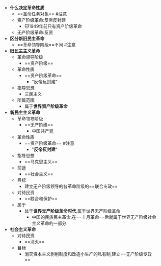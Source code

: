 - **什么决定革命性质**
	- ==革命任务对象== #注意 
	- 资产阶级革命:反帝反封建
		- 🐱1949年前只有资产阶级革命
	- 无产阶级革命:反资
- **区分新旧民主革命**
	- ==革命领导阶级==不同 #注意
- **旧民主主义革命**
	- 革命领导阶级
		- ==资产阶级==
	- 革命性质
		- ==资产阶级革命==
			- "反帝反封建"
	- 指导思想
		- 三民主义
	- 所属范围
		- 属于**世界资产阶级革命**
- **新民主主义革命**
	- 革命领导阶级
		- ==无产阶级==
			- 中国共产党
	- 革命性质
		- ==资产阶级革命== #注意
			- "**反帝反封建**"
	- 指导思想
		- ==马克思主义==
	- 前途
		- ==社会主义==
	- 目标
		- 建立无产阶级领导的各革命阶级的==联合专政==
	- 对待民资
		- ==联合和保护==
	- 属于
		- 处于**世界无产阶级革命时代**,属于世界无产阶级革命
			- 中国的民族民主革命,在==十月革命==后就属于世界无产阶级社会主义革命的一部分
- **社会主义革命**
	- 对待民资
		- ==消灭==
	- 目标
		- 消灭资本主义剥削制度和改造小生产的私有制,建立==无产阶级专政==